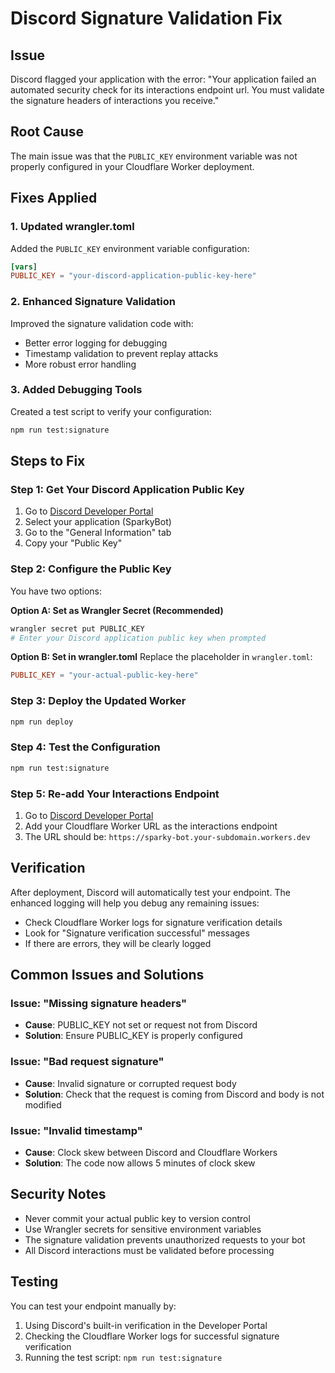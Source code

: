 # Discord Signature Validation Fix

## Issue
Discord flagged your application with the error: "Your application failed an automated security check for its interactions endpoint url. You must validate the signature headers of interactions you receive."

## Root Cause
The main issue was that the `PUBLIC_KEY` environment variable was not properly configured in your Cloudflare Worker deployment.

## Fixes Applied

### 1. Updated wrangler.toml
Added the `PUBLIC_KEY` environment variable configuration:

```toml
[vars]
PUBLIC_KEY = "your-discord-application-public-key-here"
```

### 2. Enhanced Signature Validation
Improved the signature validation code with:
- Better error logging for debugging
- Timestamp validation to prevent replay attacks
- More robust error handling

### 3. Added Debugging Tools
Created a test script to verify your configuration:
```bash
npm run test:signature
```

## Steps to Fix

### Step 1: Get Your Discord Application Public Key
1. Go to [Discord Developer Portal](https://discord.com/developers/applications)
2. Select your application (SparkyBot)
3. Go to the "General Information" tab
4. Copy your "Public Key"

### Step 2: Configure the Public Key
You have two options:

**Option A: Set as Wrangler Secret (Recommended)**
```bash
wrangler secret put PUBLIC_KEY
# Enter your Discord application public key when prompted
```

**Option B: Set in wrangler.toml**
Replace the placeholder in `wrangler.toml`:
```toml
PUBLIC_KEY = "your-actual-public-key-here"
```

### Step 3: Deploy the Updated Worker
```bash
npm run deploy
```

### Step 4: Test the Configuration
```bash
npm run test:signature
```

### Step 5: Re-add Your Interactions Endpoint
1. Go to [Discord Developer Portal](https://discord.com/developers/applications/1369877980565737472/information)
2. Add your Cloudflare Worker URL as the interactions endpoint
3. The URL should be: `https://sparky-bot.your-subdomain.workers.dev`

## Verification

After deployment, Discord will automatically test your endpoint. The enhanced logging will help you debug any remaining issues:

- Check Cloudflare Worker logs for signature verification details
- Look for "Signature verification successful" messages
- If there are errors, they will be clearly logged

## Common Issues and Solutions

### Issue: "Missing signature headers"
- **Cause**: PUBLIC_KEY not set or request not from Discord
- **Solution**: Ensure PUBLIC_KEY is properly configured

### Issue: "Bad request signature"
- **Cause**: Invalid signature or corrupted request body
- **Solution**: Check that the request is coming from Discord and body is not modified

### Issue: "Invalid timestamp"
- **Cause**: Clock skew between Discord and Cloudflare Workers
- **Solution**: The code now allows 5 minutes of clock skew

## Security Notes

- Never commit your actual public key to version control
- Use Wrangler secrets for sensitive environment variables
- The signature validation prevents unauthorized requests to your bot
- All Discord interactions must be validated before processing

## Testing

You can test your endpoint manually by:
1. Using Discord's built-in verification in the Developer Portal
2. Checking the Cloudflare Worker logs for successful signature verification
3. Running the test script: `npm run test:signature` 